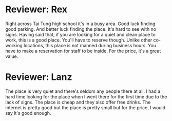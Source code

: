 # Reviewer: Rex 

Right across Tai Tung high school it's in a busy area. Good luck finding good parking. And better luck finding the place. It's hard to see with no signs. Having said that, 
if you are looking for a quiet and clean place to work, this is a good place. You'll have to reserve though. Unlike other co-working locations, this place is not manned during business hours. You have to make a reservation for staff to be inside. For the price, it's a great value. 


# Reviewer: Lanz

The place is very quiet and there's seldom any people there at all. I had a hard time looking for the place when I went there for the first time due to the lack of signs. The place is cheap and they also offer free drinks. The internet is pretty good but the place is pretty small but for the price, I would say it's good enough.